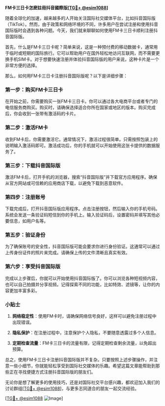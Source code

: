 **FM卡三日卡怎麽註冊抖音國際版[[TG💪+ @esim1088](https://t.me/s/esim1088)]**

随着全球化的加速，越来越多的人开始关注国际社交媒体平台，比如抖音国际版（TikTok）。然而，由于政策和网络环境的不同，许多用户在尝试注册和使用抖音国际版时会遇到各种问题。今天，我们就来聊聊如何使用FM卡三日卡顺利注册抖音国际版。

首先，什么是FM卡三日卡呢？简单来说，这是一种预付费的移动数据卡，通常用于临时或短期的国际旅行。它可以帮助用户在国外轻松地访问互联网，而不需要更换手机SIM卡。对于想要快速注册并体验抖音国际版的用户来说，这种卡片是一个非常方便的选择。

那么，如何用FM卡三日卡注册抖音国际版呢？以下是详细步骤：

### 第一步：购买FM卡三日卡

在开始之前，你需要购买一张FM卡三日卡。你可以通过各大电商平台或者专门的电信服务商购买。购买时，请确保选择适合你所在国家或地区的版本。购买完成后，你会收到一张带有激活码的卡片。

### 第二步：激活FM卡

收到FM卡后，你需要激活它。通常情况下，激活过程很简单。只需按照包装上的说明输入激活码即可。激活成功后，你的手机就可以开始使用这张卡提供的数据服务了。

### 第三步：下载抖音国际版

激活FM卡后，打开手机的浏览器，搜索“抖音国际版”并下载官方应用程序。确保从官方网站或可信赖的应用商店下载，以避免下载到恶意软件。

### 第四步：注册账号

下载完成后，打开抖音国际版应用程序。点击注册按钮，然后输入你的手机号码。系统会发送一条验证码短信到你的手机上。输入验证码后，设置密码并填写其他必要信息，如用户名等。

### 第五步：验证身份

为了确保账号的安全性，抖音国际版可能会要求你进行身份验证。这通常可以通过上传身份证件的照片来完成。请确保上传的文件清晰且真实有效。

### 第六步：享受抖音国际版

完成以上步骤后，你就可以开始使用抖音国际版了。你可以浏览各种短视频内容，也可以自己拍摄并分享视频。记得探索不同的功能，比如特效、滤镜等，让你的内容更加丰富多彩。

### 小贴士

1. **网络稳定性**：使用FM卡时，请确保网络信号良好，这样可以避免注册过程中出现错误。
   
2. **隐私保护**：在注册过程中，注意保护个人隐私，不要随意透露过多个人信息。

3. **定期检查流量**：FM卡三日卡的流量有限，记得定期检查剩余流量，以免超出预算。

总之，使用FM卡三日卡注册抖音国际版并不复杂。只要按照上述步骤操作，并注意一些小细节，你就能轻松享受到国际社交媒体的乐趣。希望这篇文章能帮助到那些正在寻找便捷方式注册抖音国际版的朋友们。

无论你是想了解更多的使用技巧，还是对国际社交平台感兴趣，都欢迎加入我们的讨论群组[[TG💪+ @esim1088](https://t.me/s/esim1088)]，与更多志同道合的朋友一起交流经验。

[[TG💪+ @esim1088](https://t.me/s/esim1088) ![Image](https://i.postimg.cc/4NQfJmqS/Snipaste-2025-05-13-00-14-12.png)]